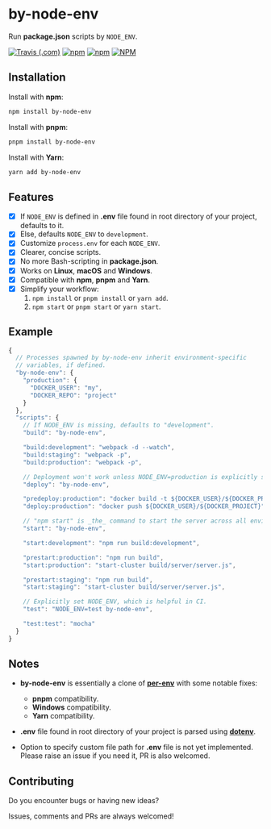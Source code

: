 # by-node-env

Run **package.json** scripts by `NODE_ENV`.

[![Travis (.com)](https://img.shields.io/travis/com/shian15810/by-node-env.svg)](https://travis-ci.com/shian15810/by-node-env)
[![npm](https://img.shields.io/npm/v/by-node-env.svg)](https://www.npmjs.com/package/by-node-env)
[![npm](https://img.shields.io/npm/dw/by-node-env.svg)](https://npm-stat.com/charts.html?package=by-node-env)
[![NPM](https://img.shields.io/npm/l/by-node-env.svg)](https://choosealicense.com/licenses/mit/)

## Installation

Install with **npm**:

```sh
npm install by-node-env
```

Install with **pnpm**:

```sh
pnpm install by-node-env
```

Install with **Yarn**:

```sh
yarn add by-node-env
```

## Features

- [x] If `NODE_ENV` is defined in **.env** file found in root directory of your project, defaults to it.
- [x] Else, defaults `NODE_ENV` to `development`.
- [x] Customize `process.env` for each `NODE_ENV`.
- [x] Clearer, concise scripts.
- [x] No more Bash-scripting in **package.json**.
- [x] Works on **Linux**, **macOS** and **Windows**.
- [x] Compatible with **npm**, **pnpm** and **Yarn**.
- [x] Simplify your workflow:
  1. `npm install` or `pnpm install` or `yarn add`.
  2. `npm start` or `pnpm start` or `yarn start`.

## Example

```js
{
  // Processes spawned by by-node-env inherit environment-specific
  // variables, if defined.
  "by-node-env": {
    "production": {
      "DOCKER_USER": "my",
      "DOCKER_REPO": "project"
    }
  },
  "scripts": {
    // If NODE_ENV is missing, defaults to "development".
    "build": "by-node-env",

    "build:development": "webpack -d --watch",
    "build:staging": "webpack -p",
    "build:production": "webpack -p",

    // Deployment won't work unless NODE_ENV=production is explicitly set.
    "deploy": "by-node-env",

    "predeploy:production": "docker build -t ${DOCKER_USER}/${DOCKER_PROJECT} .",
    "deploy:production": "docker push ${DOCKER_USER}/${DOCKER_PROJECT}",

    // "npm start" is _the_ command to start the server across all environments.
    "start": "by-node-env",

    "start:development": "npm run build:development",

    "prestart:production": "npm run build",
    "start:production": "start-cluster build/server/server.js",

    "prestart:staging": "npm run build",
    "start:staging": "start-cluster build/server/server.js",

    // Explicitly set NODE_ENV, which is helpful in CI.
    "test": "NODE_ENV=test by-node-env",

    "test:test": "mocha"
  }
}
```

## Notes

- **by-node-env** is essentially a clone of [**per-env**](https://www.npmjs.com/package/per-env) with some notable fixes:

  - **pnpm** compatibility.
  - **Windows** compatibility.
  - **Yarn** compatibility.

- **.env** file found in root directory of your project is parsed using [**dotenv**](https://www.npmjs.com/package/dotenv).

- Option to specify custom file path for **.env** file is not yet implemented. Please raise an issue if you need it, PR is also welcomed.

## Contributing

Do you encounter bugs or having new ideas?

Issues, comments and PRs are always welcomed!
